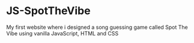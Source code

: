 # JS-SpotTheVibe
My first website where i designed a song guessing game called Spot The Vibe using vanilla JavaScript, HTML and CSS
